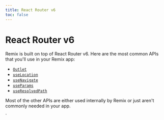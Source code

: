 ```yaml
---
title: React Router v6
toc: false
---
```


# React Router v6

Remix is built on top of React Router v6. Here are the most common APIs that you'll use in your Remix app:

- [`Outlet`][outlet]
- [`useLocation`][use-location]
- [`useNavigate`][use-navigate]
- [`useParams`][use-params]
- [`useResolvedPath`][use-resolved-path]

Most of the other APIs are either used internally by Remix or just aren't commonly needed in your app.

[outlet]: https://reactrouter.com/en/main/components/outlet
[use-location]: https://reactrouter.com/en/main/hooks/use-location
[use-navigate]: https://reactrouter.com/en/main/hooks/use-navigate
[use-params]: https://reactrouter.com/en/main/hooks/use-params
[use-resolved-path]: https://reactrouter.com/en/main/hooks/use-resolved-path
`